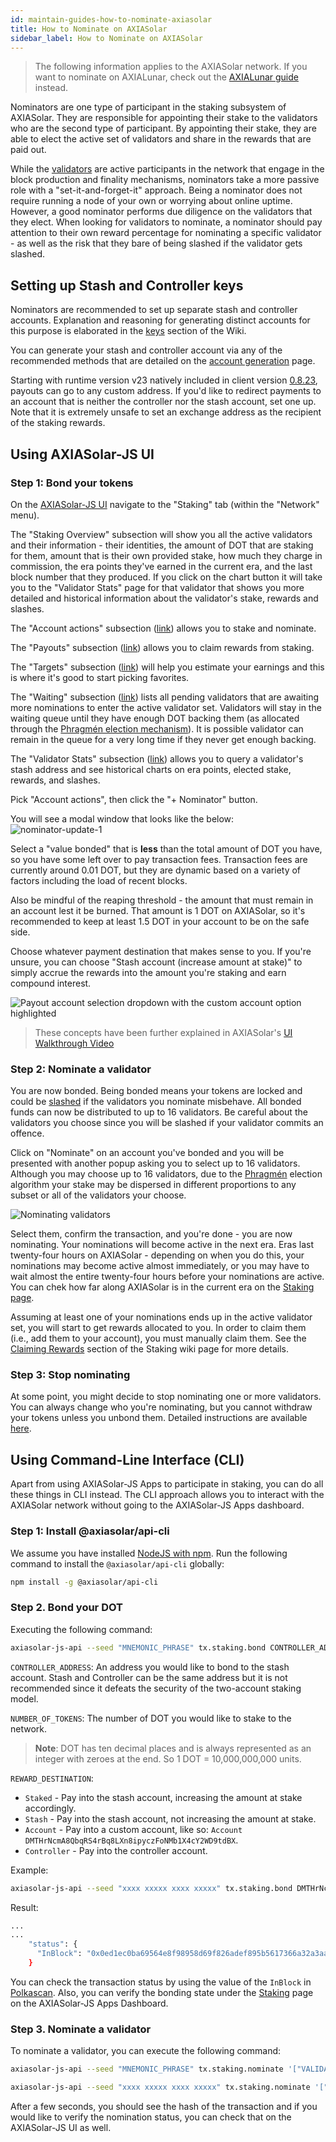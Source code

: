 ```yaml
---
id: maintain-guides-how-to-nominate-axiasolar
title: How to Nominate on AXIASolar
sidebar_label: How to Nominate on AXIASolar
---
```


> The following information applies to the AXIASolar network. If you want to nominate on AXIALunar, check out the [AXIALunar guide](https://guide.axialunar.network/docs/en/mirror-maintain-guides-how-to-nominate-axialunar) instead.

Nominators are one type of participant in the staking subsystem of AXIASolar. They are responsible for appointing their stake to the validators who are the second type of participant. By appointing their stake, they are able to elect the active set of validators and share in the rewards that are paid out.

While the [validators][] are active participants in the network that engage in the block production and finality mechanisms, nominators take a more passive role with a "set-it-and-forget-it" approach. Being a nominator does not require running a node of your own or worrying about online uptime. However, a good nominator performs due diligence on the validators that they elect. When looking for validators to nominate, a nominator should pay attention to their own reward percentage for nominating a specific validator - as well as the risk that they bare of being slashed if the validator gets slashed.

## Setting up Stash and Controller keys

Nominators are recommended to set up separate stash and controller accounts. Explanation and reasoning for generating distinct accounts for this purpose is elaborated in the [keys][] section of the Wiki.

You can generate your stash and controller account via any of the recommended methods that are detailed on the [account generation][] page.

Starting with runtime version v23 natively included in client version [0.8.23](https://github.com/paritytech/axiasolar/releases/tag/v0.8.23), payouts can go to any custom address. If you'd like to redirect payments to an account that is neither the controller nor the stash account, set one up. Note that it is extremely unsafe to set an exchange address as the recipient of the staking rewards.

## Using AXIASolar-JS UI

### Step 1: Bond your tokens

On the [AXIASolar-JS UI](https://axiasolar.js.org/apps) navigate to the "Staking" tab (within the "Network" menu).

The "Staking Overview" subsection will show you all the active validators and their information - their identities, the amount of DOT that are staking for them, amount that is their own provided stake, how much they charge in commission, the era points they've earned in the current era, and the last block number that they produced. If you click on the chart button it will take you to the "Validator Stats" page for that validator that shows you more detailed and historical information about the validator's stake, rewards and slashes.

The "Account actions" subsection ([link](https://axiasolar.js.org/apps/#/staking/actions)) allows you to stake and nominate.

The "Payouts" subsection ([link](https://axiasolar.js.org/apps/#/staking/payouts)) allows you to claim rewards from staking.

The "Targets" subsection ([link](https://axiasolar.js.org/apps/#/staking/targets)) will help you estimate your earnings and this is where it's good to start picking favorites.

The "Waiting" subsection ([link](https://axiasolar.js.org/apps/#/staking/waiting)) lists all pending validators that are awaiting more nominations to enter the active validator set. Validators will stay in the waiting queue until they have enough DOT backing them (as allocated through the [Phragmén election mechanism](https://wiki.axiasolar.network/docs/en/learn-phragmen)). It is possible validator can remain in the queue for a very long time if they never get enough backing.

The "Validator Stats" subsection ([link](https://axiasolar.js.org/apps/#/staking/query)) allows you to query a validator's stash address and see historical charts on era points, elected stake, rewards, and slashes.

Pick "Account actions", then click the "+ Nominator" button.

You will see a modal window that looks like the below: ![nominator-update-1](assets/axiasolarjs_nominate_button.png)

Select a "value bonded" that is **less** than the total amount of DOT you have, so you have some left over to pay transaction fees. Transaction fees are currently around 0.01 DOT, but they are dynamic based on a variety of factors including the load of recent blocks.

Also be mindful of the reaping threshold - the amount that must remain in an account lest it be burned. That amount is 1 DOT on AXIASolar, so it's recommended to keep at least 1.5 DOT in your account to be on the safe side.

Choose whatever payment destination that makes sense to you. If you're unsure, you can choose "Stash account (increase amount at stake)" to simply accrue the rewards into the amount you're staking and earn compound interest.

![Payout account selection dropdown with the custom account option highlighted](assets/payout/01.png)

> These concepts have been further explained in AXIASolar's [UI Walkthrough Video](https://www.youtube.com/watch?v=mNStMPZjiHM&list=PLOyWqupZ-WGuAuS00rK-pebTMAOxW41W8)

### Step 2: Nominate a validator

You are now bonded. Being bonded means your tokens are locked and could be [slashed](learn-staking#slashing) if the validators you nominate misbehave. All bonded funds can now be distributed to up to 16 validators. Be careful about the validators you choose since you will be slashed if your validator commits an offence.

Click on "Nominate" on an account you've bonded and you will be presented with another popup asking you to select up to 16 validators. Although you may choose up to 16 validators, due to the [Phragmén](learn-phragmen) election algorithm your stake may be dispersed in different proportions to any subset or all of the validators your choose.

![Nominating validators](assets/axiasolarjs_setup_nominator2.png)

Select them, confirm the transaction, and you're done - you are now nominating. Your nominations will become active in the next era. Eras last twenty-four hours on AXIASolar - depending on when you do this, your nominations may become active almost immediately, or you may have to wait almost the entire twenty-four hours before your nominations are active. You can chek how far along AXIASolar is in the current era on the [Staking page](https://axiasolar.js.org/apps/#/staking).

Assuming at least one of your nominations ends up in the active validator set, you will start to get rewards allocated to you. In order to claim them (i.e., add them to your account), you must manually claim them. See the [Claiming Rewards](learn-staking#claiming-rewards) section of the Staking wiki page for more details.

### Step 3: Stop nominating

At some point, you might decide to stop nominating one or more validators. You can always change who you're nominating, but you cannot withdraw your tokens unless you unbond them. Detailed instructions are available [here](maintain-guides-how-to-unbond).

## Using Command-Line Interface (CLI)

Apart from using AXIASolar-JS Apps to participate in staking, you can do all these things in CLI instead. The CLI approach allows you to interact with the AXIASolar network without going to the AXIASolar-JS Apps dashboard.

### Step 1: Install @axiasolar/api-cli

We assume you have installed [NodeJS with npm](https://nodejs.org). Run the following command to install the `@axiasolar/api-cli` globally:

```bash
npm install -g @axiasolar/api-cli
```

### Step 2. Bond your DOT

Executing the following command:

```bash
axiasolar-js-api --seed "MNEMONIC_PHRASE" tx.staking.bond CONTROLLER_ADDRESS NUMBER_OF_TOKENS REWARD_DESTINATION --ws WEBSOCKET_ENDPOINT
```

`CONTROLLER_ADDRESS`: An address you would like to bond to the stash account. Stash and Controller can be the same address but it is not recommended since it defeats the security of the two-account staking model.

`NUMBER_OF_TOKENS`: The number of DOT you would like to stake to the network.

> **Note**: DOT has ten decimal places and is always represented as an integer with zeroes at the end. So 1 DOT = 10,000,000,000 units.

`REWARD_DESTINATION`:

- `Staked` - Pay into the stash account, increasing the amount at stake accordingly.
- `Stash` - Pay into the stash account, not increasing the amount at stake.
- `Account` - Pay into a custom account, like so: `Account DMTHrNcmA8QbqRS4rBq8LXn8ipyczFoNMb1X4cY2WD9tdBX`.
- `Controller` - Pay into the controller account.

Example:

```bash
axiasolar-js-api --seed "xxxx xxxxx xxxx xxxxx" tx.staking.bond DMTHrNcmA8QbqRS4rBq8LXn8ipyczFoNMb1X4cY2WD9tdBX 1000000000000 Staked --ws wss://rpc.axiasolar.io
```

Result:

```bash
...
...
    "status": {
      "InBlock": "0x0ed1ec0ba69564e8f98958d69f826adef895b5617366a32a3aa384290e98514e"
    }
```

You can check the transaction status by using the value of the `InBlock` in [Polkascan](https://polkascan.io/axiasolar-cc1). Also, you can verify the bonding state under the [Staking](https://axiasolar.js.org/apps/#/staking/actions) page on the AXIASolar-JS Apps Dashboard.

### Step 3. Nominate a validator

To nominate a validator, you can execute the following command:

```bash
axiasolar-js-api --seed "MNEMONIC_PHRASE" tx.staking.nominate '["VALIDATOR_ADDRESS"]' --ws WS_ENDPOINT
```

```bash
axiasolar-js-api --seed "xxxx xxxxx xxxx xxxxx" tx.staking.nominate '["CmD9vaMYoiKe7HiFnfkftwvhKbxN9bhyjcDrfFRGbifJEG8","E457XaKbj2yTB2URy8N4UuzmyuFRkcdxYs67UvSgVr7HyFb"]' --ws wss://rpc.axiasolar.io
```

After a few seconds, you should see the hash of the transaction and if you would like to verify the nomination status, you can check that on the AXIASolar-JS UI as well.

[validators]: maintain-guides-how-to-validate-axialunar
[keys]: learn-keys#controller-and-stash-keys
[account generation]: learn-account-generation
